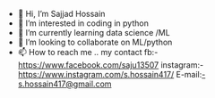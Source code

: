 - 👋 Hi, I’m Sajjad Hossain
- 👀 I’m interested in coding in python
- 🌱 I’m currently learning data science /ML
- 💞️ I’m looking to collaborate on  ML/python
- 📫 How to reach me ..
my contact
fb:-https://www.facebook.com/saju13507
instagram:-https://www.instagram.com/s.hossain417/
E-mail:-s.hossain417@gmail.com
<!---
saju417/saju417 is a ✨ special ✨ repository because its `README.md` (this file) appears on your GitHub profile.
You can click the Preview link to take a look at your changes.
--->
